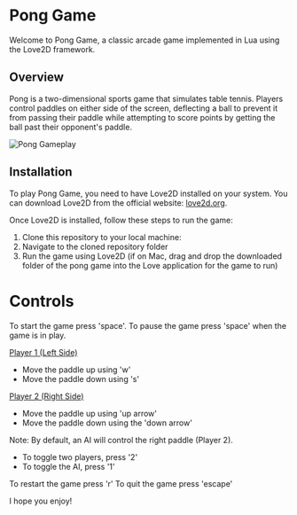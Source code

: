 # Pong Game

Welcome to Pong Game, a classic arcade game implemented in Lua using the Love2D framework.

## Overview
Pong is a two-dimensional sports game that simulates table tennis. Players control paddles on either side of the screen, deflecting a ball to prevent it from passing their paddle while attempting to score points by getting the ball past their opponent's paddle.

![Pong Gameplay](pong-gameplay.gif)

## Installation
To play Pong Game, you need to have Love2D installed on your system. You can download Love2D from the official website: [love2d.org](https://love2d.org/).

Once Love2D is installed, follow these steps to run the game:

1. Clone this repository to your local machine:
2. Navigate to the cloned repository folder
3. Run the game using Love2D (if on Mac, drag and drop the downloaded folder of the pong game into the Love application for the game to run)

# Controls

To start the game press 'space'. To pause the game press 'space' when the game is in play.

<u>Player 1 (Left Side)</u>
- Move the paddle up using 'w'
- Move the paddle down using 's'

<u>Player 2 (Right Side)</u>
- Move the paddle up using 'up arrow'
- Move the paddle down using the 'down arrow'

Note: By default, an AI will control the right paddle (Player 2). 
- To toggle two players, press '2'
- To toggle the AI, press '1'

To restart the game press 'r'
To quit the game press 'escape'

I hope you enjoy!
